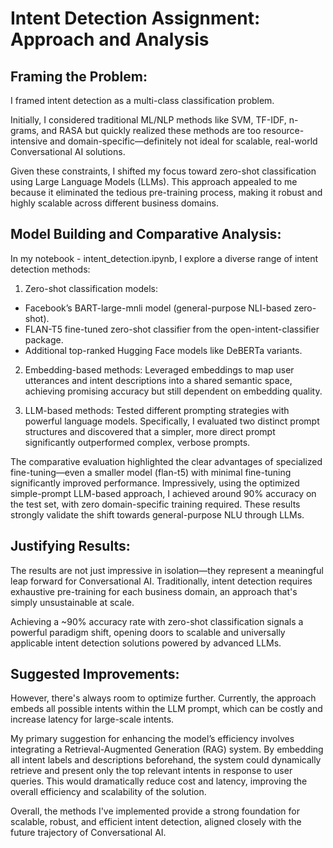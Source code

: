 # Intent Detection Assignment: Approach and Analysis

## Framing the Problem:
I framed intent detection as a multi-class classification problem.

Initially, I considered traditional ML/NLP methods like SVM, TF-IDF, n-grams, and RASA but quickly realized these methods are too resource-intensive and domain-specific—definitely not ideal for scalable, real-world Conversational AI solutions.

Given these constraints, I shifted my focus toward zero-shot classification using Large Language Models (LLMs). This approach appealed to me because it eliminated the tedious pre-training process, making it robust and highly scalable across different business domains.

## Model Building and Comparative Analysis:
In my notebook - intent_detection.ipynb, I explore a diverse range of intent detection methods:

1. Zero-shot classification models:
- Facebook’s BART-large-mnli model (general-purpose NLI-based zero-shot).
- FLAN-T5 fine-tuned zero-shot classifier from the open-intent-classifier package.
- Additional top-ranked Hugging Face models like DeBERTa variants.

2. Embedding-based methods:
Leveraged embeddings to map user utterances and intent descriptions into a shared semantic space, achieving promising accuracy but still dependent on embedding quality.

3. LLM-based methods:
Tested different prompting strategies with powerful language models. Specifically, I evaluated two distinct prompt structures and discovered that a simpler, more direct prompt significantly outperformed complex, verbose prompts.

The comparative evaluation highlighted the clear advantages of specialized fine-tuning—even a smaller model (flan-t5) with minimal fine-tuning significantly improved performance.
Impressively, using the optimized simple-prompt LLM-based approach, I achieved around 90% accuracy on the test set, with zero domain-specific training required. These results strongly validate the shift towards general-purpose NLU through LLMs.

## Justifying Results:
The results are not just impressive in isolation—they represent a meaningful leap forward for Conversational AI. Traditionally, intent detection requires exhaustive pre-training for each business domain, an approach that's simply unsustainable at scale.

Achieving a ~90% accuracy rate with zero-shot classification signals a powerful paradigm shift, opening doors to scalable and universally applicable intent detection solutions powered by advanced LLMs.

## Suggested Improvements:
However, there's always room to optimize further. Currently, the approach embeds all possible intents within the LLM prompt, which can be costly and increase latency for large-scale intents.

My primary suggestion for enhancing the model’s efficiency involves integrating a Retrieval-Augmented Generation (RAG) system. By embedding all intent labels and descriptions beforehand, the system could dynamically retrieve and present only the top relevant intents in response to user queries. This would dramatically reduce cost and latency, improving the overall efficiency and scalability of the solution.

Overall, the methods I've implemented provide a strong foundation for scalable, robust, and efficient intent detection, aligned closely with the future trajectory of Conversational AI.

